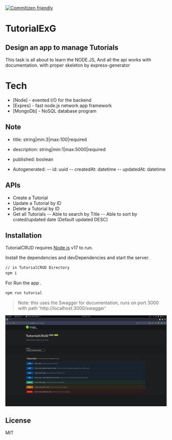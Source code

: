 [![Commitizen friendly](https://img.shields.io/badge/commitizen-friendly-brightgreen.svg)](http://commitizen.github.io/cz-cli/)

# TutorialExG 

## Design an app to manage Tutorials

This task is all about to learn the NODE.JS, And all the api works with documentation. with proper skeleton by express-generator

# Tech

- [Node] - evented I/O for the backend
- [Expres] - fast node.js network app framework
- [MongoDb] - NoSQL database program

## Note

- title: string|min:3|max:100|required
- description: string|min:1|max:5000|required
- published: boolean

- Autogenerated:
  -- id: uuid
  -- createdAt: datetime
  -- updatedAt: datetime

## APIs

- Create a Tutorial
- Update a Tutorial by ID
- Delete a Tutorial by ID
- Get all Tutorials
  -- Able to search by Title
  -- Able to sort by crated/updated date (Default updated DESC)

## Installation

TutorialCRUD requires [Node.js](https://nodejs.org/) v17 to run.

Install the dependencies and devDependencies and start the server.

```sh
// in TutorialCRUD Directory
npm i
```

For Run the app .

```sh
npm run tutorial
```

> Note: this uses the Swagger for documentation, runs on port 3000 with path 'http://localhost:3000/swagger'

![swagger.png](public/images/swagger.png?raw=true 'swagger')

## License

MIT
